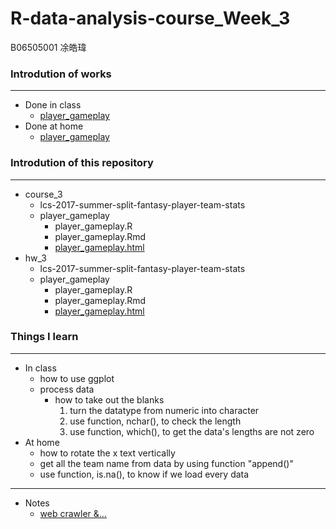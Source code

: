 # R-data-analysis-course_Week_3
B06505001 凃皓瑋

### Introdution of works
---
- Done in class
  - [player_gameplay](https://teric1024.github.io/107-1-R-data-analysis-course/week_3/Course_3/player_gameplay.html)
- Done at home
  - [player_gameplay](https://teric1024.github.io/107-1-R-data-analysis-course/week_3/hw_3/player_gameplay.html)

### Introdution of this repository
---
- course_3
    - lcs-2017-summer-split-fantasy-player-team-stats
    - player_gameplay
        - player_gameplay.R
        - player_gameplay.Rmd
        - [player_gameplay.html](https://teric1024.github.io/107-1-R-data-analysis-course/week_3/Course_3/player_gameplay.html)
- hw_3
    - lcs-2017-summer-split-fantasy-player-team-stats
    - player_gameplay
        - player_gameplay.R
        - player_gameplay.Rmd
        - [player_gameplay.html](https://teric1024.github.io/107-1-R-data-analysis-course/week_3/hw_3/player_gameplay.html)
### Things I learn
---
- In class
    - how to use ggplot
    - process data
        - how to take out the blanks
            1. turn the datatype from numeric into character
            2. use function, nchar(), to check the length
            3. use function, which(), to get the data's lengths are not zero
- At home
    - how to rotate the x text vertically
    - get all the team name from data by using function "append()"
    - use function, is.na(), to know if we load every data
---
- Notes
    - [web crawler &...](https://ithelp.ithome.com.tw/users/20107033/ironman/1437?page=1)
